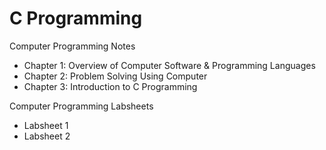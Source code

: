 # C Programming
Computer Programming Notes
- Chapter 1: Overview of Computer Software & Programming Languages
- Chapter 2: Problem Solving Using Computer
- Chapter 3: Introduction to C Programming

Computer Programming Labsheets
- Labsheet 1
- Labsheet 2
